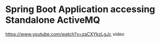 # Spring Boot Application accessing Standalone ActiveMQ
https://www.youtube.com/watch?v=zaCXYkzLgJc
video 
